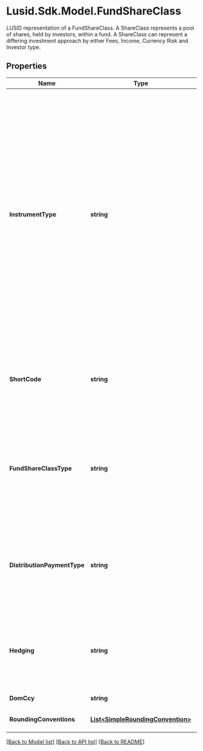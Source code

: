 # Lusid.Sdk.Model.FundShareClass
LUSID representation of a FundShareClass.  A ShareClass represents a pool of shares, held by investors, within a fund.   A ShareClass can represent a differing investment approach by either Fees,   Income, Currency Risk and Investor type.

## Properties

Name | Type | Description | Notes
------------ | ------------- | ------------- | -------------
**InstrumentType** | **string** | The available values are: QuotedSecurity, InterestRateSwap, FxForward, Future, ExoticInstrument, FxOption, CreditDefaultSwap, InterestRateSwaption, Bond, EquityOption, FixedLeg, FloatingLeg, BespokeCashFlowsLeg, Unknown, TermDeposit, ContractForDifference, EquitySwap, CashPerpetual, CapFloor, CashSettled, CdsIndex, Basket, FundingLeg, FxSwap, ForwardRateAgreement, SimpleInstrument, Repo, Equity, ExchangeTradedOption, ReferenceInstrument, ComplexBond, InflationLinkedBond, InflationSwap, SimpleCashFlowLoan, TotalReturnSwap, InflationLeg, FundShareClass, FlexibleLoan, UnsettledCash, Cash, MasteredInstrument | 
**ShortCode** | **string** | A short identifier, unique across a single fund, usually made up of the ShareClass components. Eg \&quot;A Accumulation Euro Hedged Class\&quot; could become \&quot;A Acc H EUR\&quot;. | 
**FundShareClassType** | **string** | The type of distribution that the ShareClass will calculate. Can be either &#39;Income&#39; or &#39;Accumulation&#39; - Income classes will pay out and Accumulation classes will retain their ShareClass attributable income.    Supported string (enumeration) values are: [Income, Accumulation]. | 
**DistributionPaymentType** | **string** | The tax treatment applied to any distributions calculated within the ShareClass. Can be either &#39;Net&#39; (Distribution Calculated net of tax) or &#39;Gross&#39; (Distribution calculated gross of tax).    Supported string (enumeration) values are: [Gross, Net]. | 
**Hedging** | **string** | A flag to indicate the ShareClass is operating currency hedging as a means to limit currency risk as part of it&#39;s investment strategy.    Supported string (enumeration) values are: [Invalid, None, ApplyHedging]. | 
**DomCcy** | **string** | The domestic currency of the instrument. | 
**RoundingConventions** | [**List&lt;SimpleRoundingConvention&gt;**](SimpleRoundingConvention.md) | Rounding Convention used for the FundShareClass quotes | [optional] 

[[Back to Model list]](../README.md#documentation-for-models) [[Back to API list]](../README.md#documentation-for-api-endpoints) [[Back to README]](../README.md)

